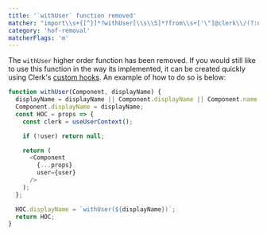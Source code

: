 ```yaml
---
title: '`withUser` function removed'
matcher: "import\\s+{[^}]*?withUser[\\s\\S]*?from\\s+['\"]@clerk\\/(?:nextjs|clerk-react)[\\s\\S]*?['\"]"
category: 'hof-removal'
matcherFlags: 'm'
---
```


The `withUser` higher order function has been removed. If you would still like to use this function in the way its implemented, it can be created quickly using Clerk's [custom hooks](https://clerk.com/docs/references/react/overview). An example of how to do so is below:

```js
function withUser(Component, displayName) {
  displayName = displayName || Component.displayName || Component.name || 'Component';
  Component.displayName = displayName;
  const HOC = props => {
    const clerk = useUserContext();

    if (!user) return null;

    return (
      <Component
        {...props}
        user={user}
      />
    );
  };

  HOC.displayName = `withUser(${displayName})`;
  return HOC;
}
```
